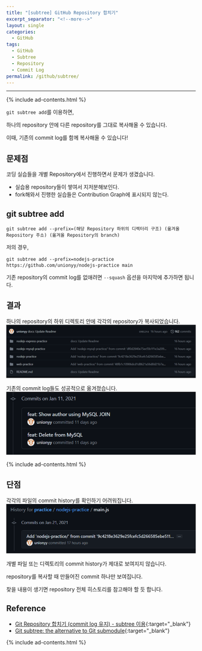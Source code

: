 ```yaml
---
title: "[subtree] GitHub Repository 합치기"
excerpt_separator: "<!--more-->"
layout: single
categories:
  - GitHub
tags:
  - GitHub
  - Subtree
  - Repository
  - Commit Log
permalink: /github/subtree/
---
```

---

{% include ad-contents.html %}

`git subtree add`를 이용하면,

하나의 repository 안에 다른 repository를 그대로 복사해올 수 있습니다.

이때, 기존의 commit log를 함께 복사해올 수 있습니다!
<!--more-->

## 문제점
코딩 실습들을 개별 Repository에서 진행하면서 문제가 생겼습니다.
* 실습용 repository들이 쌓여서 지저분해보인다.
* fork해와서 진행한 실습들은 Contribution Graph에 표시되지 않는다.

## git subtree add

```
git subtree add --prefix=(해당 Repository 하위의 디렉터리 구조) (옮겨올 Repository 주소) (옮겨올 Repository의 branch) 
```

저의 경우,
```
git subtree add --prefix=nodejs-practice https://github.com/unionyy/nodejs-practice main
```

기존 repository의 commit log를 없애려면 `--squash` 옵션을 마지막에 추가하면 됩니다.

## 결과
하나의 repository의 하위 디렉토리 안에 각각의 repository가 복사되었습니다.
![success](/assets/post-images/subtree0.PNG)

기존의 commit log들도 성공적으로 옮겨졌습니다.
![commit](/assets/post-images/subtree1.PNG)

{% include ad-contents.html %}

## 단점
각각의 파일의 commit history를 확인하기 어려워집니다.
![bad](/assets/post-images/subtree2.PNG)

개별 파일 또는 디렉토리의 commit history가 제대로 보여지지 않습니다.

repository를 복사할 때 만들어진 commit 하나만 보여집니다.

찾을 내용이 생기면 repository 전체 히스토리를 참고해야 할 듯 합니다.

## Reference
* [Git Repository 합치기 (commit log 유지) - subtree 이용](http://yeoseon.kr/git-repository-habcigi-commit-log-yuji-subtree-iyong/){:target="_blank"}
* [Git subtree: the alternative to Git submodule](https://www.atlassian.com/git/tutorials/git-subtree){:target="_blank"}

{% include ad-contents.html %}